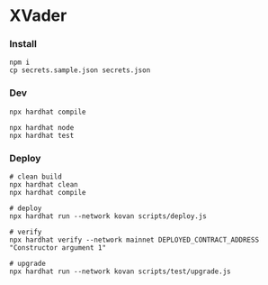 # XVader

### Install

```shell
npm i
cp secrets.sample.json secrets.json
```

### Dev

```shell
npx hardhat compile

npx hardhat node
npx hardhat test
```

### Deploy

```shell
# clean build
npx hardhat clean
npx hardhat compile

# deploy
npx hardhat run --network kovan scripts/deploy.js

# verify
npx hardhat verify --network mainnet DEPLOYED_CONTRACT_ADDRESS "Constructor argument 1"

# upgrade
npx hardhat run --network kovan scripts/test/upgrade.js
```
